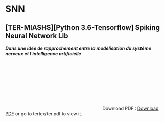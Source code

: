 # SNN
## [TER-MIASHS][Python 3.6-Tensorflow] Spiking Neural Network Lib

#### _Dans une idée de rapprochement entre la modélisation du système nerveux et l'intelligence artificielle_

<object data="https://github.com/ArnoGranier/SNN/files/1934781/ter.pdf" type="application/pdf" width="700px" height="700px">
    <embed src="https://github.com/ArnoGranier/SNN/files/1934781/ter.pdf">
        Download PDF : <a href="https://github.com/ArnoGranier/SNN/files/1934781/ter.pdf">Download PDF</a> or go to tertex/ter.pdf to view it.</p>
    </embed>
</object>
